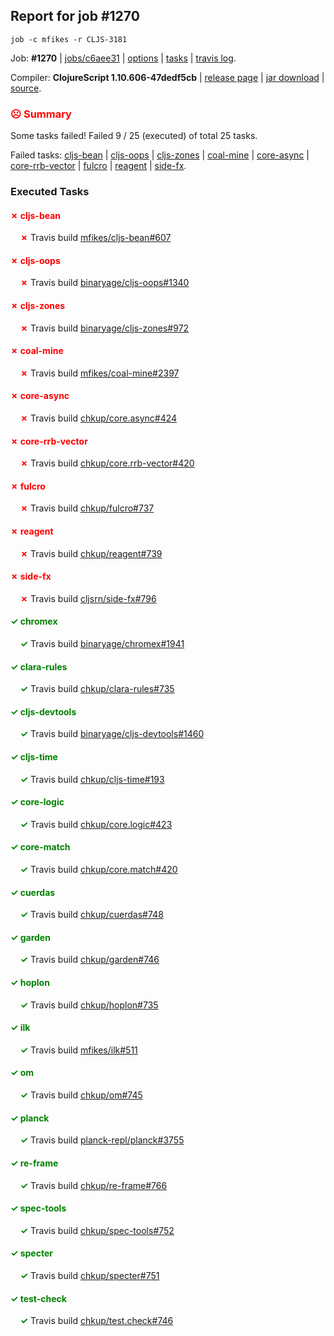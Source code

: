 ## Report for job #1270
```
job -c mfikes -r CLJS-3181
```


Job: **#1270** | [jobs/c6aee31](https://github.com/cljs-oss/canary/commit/c6aee31956a42a44d6966e90bfbada7bc0c4eaae) | [options](options.edn) | [tasks](tasks.edn) | [travis log](https://travis-ci.org/cljs-oss/canary/builds/643598389).

Compiler: **ClojureScript 1.10.606-47dedf5cb** | [release page](https://github.com/cljs-oss/canary/releases/tag/r1.10.606-47dedf5cb) | [jar download](https://github.com/cljs-oss/canary/releases/download/r1.10.606-47dedf5cb/clojurescript-1.10.606-47dedf5cb.jar) | [source](https://github.com/mfikes/clojurescript/commit/47dedf5cbfd7e8094b2478bed04328521de494f0).

### <b style='color:red'>☹ Summary</b>

Some tasks failed! Failed 9 / 25 (executed) of total 25 tasks.

Failed tasks: [cljs-bean](#-cljs-bean) | [cljs-oops](#-cljs-oops) | [cljs-zones](#-cljs-zones) | [coal-mine](#-coal-mine) | [core-async](#-core-async) | [core-rrb-vector](#-core-rrb-vector) | [fulcro](#-fulcro) | [reagent](#-reagent) | [side-fx](#-side-fx).

### Executed Tasks

#### <b style='color:red'>&#x2717; cljs-bean</b>
&nbsp;&nbsp;&nbsp;&nbsp;<b style='color:red'>&#x2717;</b> Travis build [mfikes/cljs-bean#607](https://travis-ci.org/mfikes/cljs-bean/builds/643616834)<br>

#### <b style='color:red'>&#x2717; cljs-oops</b>
&nbsp;&nbsp;&nbsp;&nbsp;<b style='color:red'>&#x2717;</b> Travis build [binaryage/cljs-oops#1340](https://travis-ci.org/binaryage/cljs-oops/builds/643616868)<br>

#### <b style='color:red'>&#x2717; cljs-zones</b>
&nbsp;&nbsp;&nbsp;&nbsp;<b style='color:red'>&#x2717;</b> Travis build [binaryage/cljs-zones#972](https://travis-ci.org/binaryage/cljs-zones/builds/643616881)<br>

#### <b style='color:red'>&#x2717; coal-mine</b>
&nbsp;&nbsp;&nbsp;&nbsp;<b style='color:red'>&#x2717;</b> Travis build [mfikes/coal-mine#2397](https://travis-ci.org/mfikes/coal-mine/builds/643616910)<br>

#### <b style='color:red'>&#x2717; core-async</b>
&nbsp;&nbsp;&nbsp;&nbsp;<b style='color:red'>&#x2717;</b> Travis build [chkup/core.async#424](https://travis-ci.org/chkup/core.async/builds/643616933)<br>

#### <b style='color:red'>&#x2717; core-rrb-vector</b>
&nbsp;&nbsp;&nbsp;&nbsp;<b style='color:red'>&#x2717;</b> Travis build [chkup/core.rrb-vector#420](https://travis-ci.org/chkup/core.rrb-vector/builds/643616991)<br>

#### <b style='color:red'>&#x2717; fulcro</b>
&nbsp;&nbsp;&nbsp;&nbsp;<b style='color:red'>&#x2717;</b> Travis build [chkup/fulcro#737](https://travis-ci.org/chkup/fulcro/builds/643617008)<br>

#### <b style='color:red'>&#x2717; reagent</b>
&nbsp;&nbsp;&nbsp;&nbsp;<b style='color:red'>&#x2717;</b> Travis build [chkup/reagent#739](https://travis-ci.org/chkup/reagent/builds/643617226)<br>

#### <b style='color:red'>&#x2717; side-fx</b>
&nbsp;&nbsp;&nbsp;&nbsp;<b style='color:red'>&#x2717;</b> Travis build [cljsrn/side-fx#796](https://travis-ci.org/cljsrn/side-fx/builds/643617215)<br>

#### <b style='color:green'>&#x2713; chromex</b>
&nbsp;&nbsp;&nbsp;&nbsp;<b style='color:green'>&#x2713;</b> Travis build [binaryage/chromex#1941](https://travis-ci.org/binaryage/chromex/builds/643616812)<br>

#### <b style='color:green'>&#x2713; clara-rules</b>
&nbsp;&nbsp;&nbsp;&nbsp;<b style='color:green'>&#x2713;</b> Travis build [chkup/clara-rules#735](https://travis-ci.org/chkup/clara-rules/builds/643616883)<br>

#### <b style='color:green'>&#x2713; cljs-devtools</b>
&nbsp;&nbsp;&nbsp;&nbsp;<b style='color:green'>&#x2713;</b> Travis build [binaryage/cljs-devtools#1460](https://travis-ci.org/binaryage/cljs-devtools/builds/643616850)<br>

#### <b style='color:green'>&#x2713; cljs-time</b>
&nbsp;&nbsp;&nbsp;&nbsp;<b style='color:green'>&#x2713;</b> Travis build [chkup/cljs-time#193](https://travis-ci.org/chkup/cljs-time/builds/643616874)<br>

#### <b style='color:green'>&#x2713; core-logic</b>
&nbsp;&nbsp;&nbsp;&nbsp;<b style='color:green'>&#x2713;</b> Travis build [chkup/core.logic#423](https://travis-ci.org/chkup/core.logic/builds/643616960)<br>

#### <b style='color:green'>&#x2713; core-match</b>
&nbsp;&nbsp;&nbsp;&nbsp;<b style='color:green'>&#x2713;</b> Travis build [chkup/core.match#420](https://travis-ci.org/chkup/core.match/builds/643616962)<br>

#### <b style='color:green'>&#x2713; cuerdas</b>
&nbsp;&nbsp;&nbsp;&nbsp;<b style='color:green'>&#x2713;</b> Travis build [chkup/cuerdas#748](https://travis-ci.org/chkup/cuerdas/builds/643616993)<br>

#### <b style='color:green'>&#x2713; garden</b>
&nbsp;&nbsp;&nbsp;&nbsp;<b style='color:green'>&#x2713;</b> Travis build [chkup/garden#746](https://travis-ci.org/chkup/garden/builds/643617253)<br>

#### <b style='color:green'>&#x2713; hoplon</b>
&nbsp;&nbsp;&nbsp;&nbsp;<b style='color:green'>&#x2713;</b> Travis build [chkup/hoplon#735](https://travis-ci.org/chkup/hoplon/builds/643617257)<br>

#### <b style='color:green'>&#x2713; ilk</b>
&nbsp;&nbsp;&nbsp;&nbsp;<b style='color:green'>&#x2713;</b> Travis build [mfikes/ilk#511](https://travis-ci.org/mfikes/ilk/builds/643617040)<br>

#### <b style='color:green'>&#x2713; om</b>
&nbsp;&nbsp;&nbsp;&nbsp;<b style='color:green'>&#x2713;</b> Travis build [chkup/om#745](https://travis-ci.org/chkup/om/builds/643617017)<br>

#### <b style='color:green'>&#x2713; planck</b>
&nbsp;&nbsp;&nbsp;&nbsp;<b style='color:green'>&#x2713;</b> Travis build [planck-repl/planck#3755](https://travis-ci.org/planck-repl/planck/builds/643617282)<br>

#### <b style='color:green'>&#x2713; re-frame</b>
&nbsp;&nbsp;&nbsp;&nbsp;<b style='color:green'>&#x2713;</b> Travis build [chkup/re-frame#766](https://travis-ci.org/chkup/re-frame/builds/643617344)<br>

#### <b style='color:green'>&#x2713; spec-tools</b>
&nbsp;&nbsp;&nbsp;&nbsp;<b style='color:green'>&#x2713;</b> Travis build [chkup/spec-tools#752](https://travis-ci.org/chkup/spec-tools/builds/643617128)<br>

#### <b style='color:green'>&#x2713; specter</b>
&nbsp;&nbsp;&nbsp;&nbsp;<b style='color:green'>&#x2713;</b> Travis build [chkup/specter#751](https://travis-ci.org/chkup/specter/builds/643617118)<br>

#### <b style='color:green'>&#x2713; test-check</b>
&nbsp;&nbsp;&nbsp;&nbsp;<b style='color:green'>&#x2713;</b> Travis build [chkup/test.check#746](https://travis-ci.org/chkup/test.check/builds/643617376)<br>